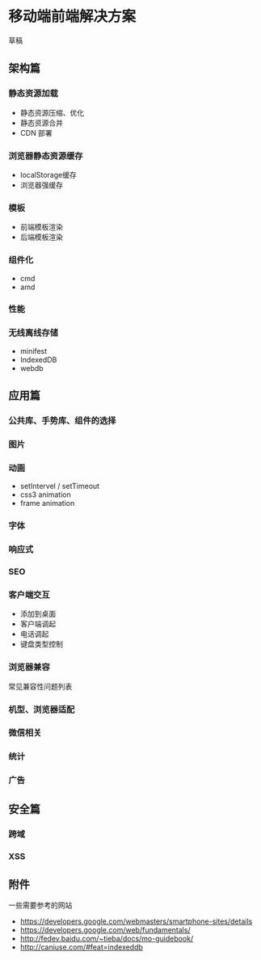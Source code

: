 移动端前端解决方案
==========================================

草稿

## 架构篇

### 静态资源加载

- 静态资源压缩、优化
- 静态资源合并
- CDN 部署

### 浏览器静态资源缓存

- localStorage缓存
- 浏览器强缓存

### 模板

- 前端模板渲染
- 后端模板渲染

### 组件化

- cmd
- amd

### 性能

### 无线离线存储

- minifest
- IndexedDB
- webdb

## 应用篇

### 公共库、手势库、组件的选择

### 图片

### 动画

- setIntervel / setTimeout
- css3 animation
- frame animation

### 字体

### 响应式

### SEO

### 客户端交互

- 添加到桌面
- 客户端调起
- 电话调起
- 键盘类型控制

### 浏览器兼容

常见兼容性问题列表

### 机型、浏览器适配

### 微信相关

### 统计

### 广告

## 安全篇

### 跨域

### XSS

## 附件

一些需要参考的网站

 - https://developers.google.com/webmasters/smartphone-sites/details
 - https://developers.google.com/web/fundamentals/
 - http://fedev.baidu.com/~tieba/docs/mo-guidebook/
 - http://caniuse.com/#feat=indexeddb
